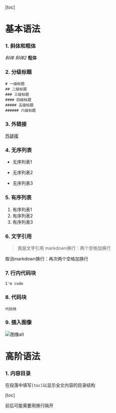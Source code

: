 [toc]
# 基本语法

### 1. 斜体和粗体
_斜体_
*斜体2*
**粗体**

### 2. 分级标题
```
# 一级标题
## 二级标题
### 三级标题
#### 四级标题
##### 五级标题
###### 六级标题
```

### 3. 外链接
[外链接](http://www.baidu.com)

### 4. 无序列表
* 无序列表1
+ 无序列表2
- 无序列表3

### 5. 有序列表
1. 有序列表1
2. 有序列表2
3. 有序列表3

### 6. 文字引用
> 我是文字引用
markdown换行：两个空格加换行

取消markdown换行：再次两个空格加换行

### 7. 行内代码块
`I'm code`

### 8. 代码块
```
代码块
```
### 9. 插入图像
![图像alt](http://c.hiphotos.baidu.com/baike/w%3D268%3Bg%3D0/sign=79cf53f2074f78f0800b9df5410a6d68/00e93901213fb80ef9ceac7132d12f2eb938947d.jpg)

# 高阶语法

### 1. 内容目录
在段落中填写`[toc]`以显示全文内容的目录结构

[toc]

前后可能需要用换行隔开


